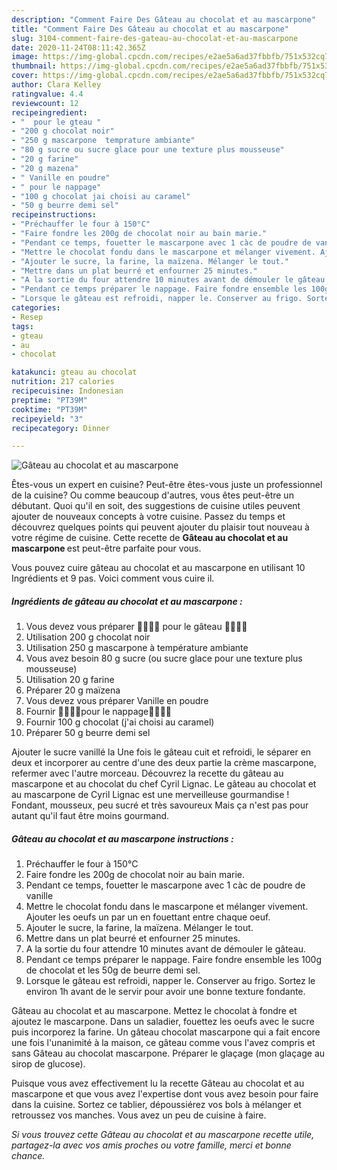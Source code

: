 ```yaml
---
description: "Comment Faire Des Gâteau au chocolat et au mascarpone"
title: "Comment Faire Des Gâteau au chocolat et au mascarpone"
slug: 3104-comment-faire-des-gateau-au-chocolat-et-au-mascarpone
date: 2020-11-24T08:11:42.365Z
image: https://img-global.cpcdn.com/recipes/e2ae5a6ad37fbbfb/751x532cq70/gateau-au-chocolat-et-au-mascarpone-photo-principale-de-la-recette.jpg
thumbnail: https://img-global.cpcdn.com/recipes/e2ae5a6ad37fbbfb/751x532cq70/gateau-au-chocolat-et-au-mascarpone-photo-principale-de-la-recette.jpg
cover: https://img-global.cpcdn.com/recipes/e2ae5a6ad37fbbfb/751x532cq70/gateau-au-chocolat-et-au-mascarpone-photo-principale-de-la-recette.jpg
author: Clara Kelley
ratingvalue: 4.4
reviewcount: 12
recipeingredient:
- "  pour le gteau "
- "200 g chocolat noir"
- "250 g mascarpone  temprature ambiante"
- "80 g sucre ou sucre glace pour une texture plus mousseuse"
- "20 g farine"
- "20 g mazena"
- " Vanille en poudre"
- " pour le nappage"
- "100 g chocolat jai choisi au caramel"
- "50 g beurre demi sel"
recipeinstructions:
- "Préchauffer le four à 150°C"
- "Faire fondre les 200g de chocolat noir au bain marie."
- "Pendant ce temps, fouetter le mascarpone avec 1 càc de poudre de vanille"
- "Mettre le chocolat fondu dans le mascarpone et mélanger vivement. Ajouter les oeufs un par un en fouettant entre chaque oeuf."
- "Ajouter le sucre, la farine, la maïzena. Mélanger le tout."
- "Mettre dans un plat beurré et enfourner 25 minutes."
- "A la sortie du four attendre 10 minutes avant de démouler le gâteau."
- "Pendant ce temps préparer le nappage. Faire fondre ensemble les 100g de chocolat et les 50g de beurre demi sel."
- "Lorsque le gâteau est refroidi, napper le. Conserver au frigo. Sortez le environ 1h avant de le servir pour avoir une bonne texture fondante."
categories:
- Resep
tags:
- gteau
- au
- chocolat

katakunci: gteau au chocolat 
nutrition: 217 calories
recipecuisine: Indonesian
preptime: "PT39M"
cooktime: "PT39M"
recipeyield: "3"
recipecategory: Dinner

---
```



![Gâteau au chocolat et au mascarpone](https://img-global.cpcdn.com/recipes/e2ae5a6ad37fbbfb/751x532cq70/gateau-au-chocolat-et-au-mascarpone-photo-principale-de-la-recette.jpg)

Êtes-vous un expert en cuisine? Peut-être êtes-vous juste un professionnel de la cuisine? Ou comme beaucoup d'autres, vous êtes peut-être un débutant. Quoi qu'il en soit, des suggestions de cuisine utiles peuvent ajouter de nouveaux concepts à votre cuisine. Passez du temps et découvrez quelques points qui peuvent ajouter du plaisir tout nouveau à votre régime de cuisine. Cette recette de <strong> Gâteau au chocolat et au mascarpone </strong> est peut-être parfaite pour vous.

<!--inarticleads1-->

Vous pouvez cuire gâteau au chocolat et au mascarpone en utilisant 10 Ingrédients et 9 pas. Voici comment vous cuire il.

##### Ingrédients de gâteau au chocolat et au mascarpone :

1. Vous devez vous préparer  🍰🍰🍰🍰 pour le gâteau 🍰🍰🍰🍰
1. Utilisation 200 g chocolat noir
1. Utilisation 250 g mascarpone à température ambiante
1. Vous avez besoin 80 g sucre (ou sucre glace pour une texture plus mousseuse)
1. Utilisation 20 g farine
1. Préparer 20 g maïzena
1. Vous devez vous préparer  Vanille en poudre
1. Fournir  🍫🍫🍫🍫pour le nappage🍫🍫🍫🍫
1. Fournir 100 g chocolat (j&#39;ai choisi au caramel)
1. Préparer 50 g beurre demi sel


Ajouter le sucre vanillé la Une fois le gâteau cuit et refroidi, le séparer en deux et incorporer au centre d&#39;une des deux partie la crème mascarpone, refermer avec l&#39;autre morceau. Découvrez la recette du gâteau au mascarpone et au chocolat du chef Cyril Lignac. Le gâteau au chocolat et au mascarpone de Cyril Lignac est une merveilleuse gourmandise ! Fondant, mousseux, peu sucré et très savoureux Mais ça n&#39;est pas pour autant qu&#39;il faut être moins gourmand. 

<!--inarticleads2-->

##### Gâteau au chocolat et au mascarpone instructions :

1. Préchauffer le four à 150°C
1. Faire fondre les 200g de chocolat noir au bain marie.
1. Pendant ce temps, fouetter le mascarpone avec 1 càc de poudre de vanille
1. Mettre le chocolat fondu dans le mascarpone et mélanger vivement. Ajouter les oeufs un par un en fouettant entre chaque oeuf.
1. Ajouter le sucre, la farine, la maïzena. Mélanger le tout.
1. Mettre dans un plat beurré et enfourner 25 minutes.
1. A la sortie du four attendre 10 minutes avant de démouler le gâteau.
1. Pendant ce temps préparer le nappage. Faire fondre ensemble les 100g de chocolat et les 50g de beurre demi sel.
1. Lorsque le gâteau est refroidi, napper le. Conserver au frigo. Sortez le environ 1h avant de le servir pour avoir une bonne texture fondante.


Gâteau au chocolat et au mascarpone. Mettez le chocolat à fondre et ajoutez le mascarpone. Dans un saladier, fouettez les oeufs avec le sucre puis incorporez la farine. Un gâteau chocolat mascarpone qui a fait encore une fois l&#39;unanimité à la maison, ce gâteau comme vous l&#39;avez compris et sans Gâteau au chocolat mascarpone. Préparer le glaçage (mon glaçage au sirop de glucose). 

<!--inarticleads1-->

<p>
Puisque vous avez effectivement lu la recette Gâteau au chocolat et au mascarpone et que vous avez l'expertise dont vous avez besoin pour faire dans la cuisine. Sortez ce tablier, dépoussiérez vos bols à mélanger et retroussez vos manches. Vous avez un peu de cuisine à faire.
</p>

<p>
<i>Si vous trouvez cette Gâteau au chocolat et au mascarpone recette utile, partagez-la avec vos amis proches ou votre famille, merci et bonne chance.</i>
</p>
